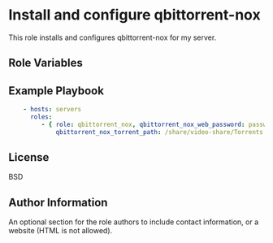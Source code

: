Install and configure qbittorrent-nox
=========

This role installs and configures qbittorrent-nox for my server.

Role Variables
--------------



Example Playbook
----------------

```yaml
    - hosts: servers
      roles:
         - { role: qbittorrent_nox, qbittorrent_nox_web_password: password123,
             qbittorrent_nox_torrent_path: /share/video-share/Torrents }
```

License
-------

BSD

Author Information
------------------

An optional section for the role authors to include contact information, or a website (HTML is not allowed).
